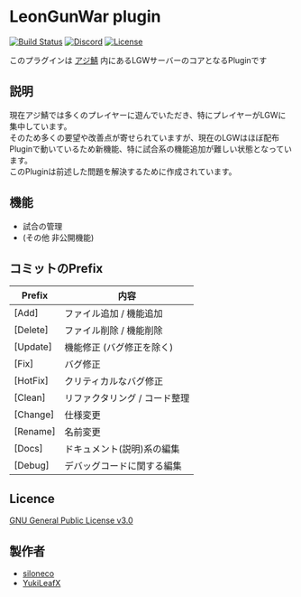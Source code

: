 # LeonGunWar plugin

[![Build Status](https://ci.azisaba.net/job/LeonGunWar/badge/icon)](https://ci.azisaba.net/job/LeonGunWar/)
[![Discord](https://discordapp.com/api/guilds/357134045328572418/widget.png)](https://discord.gg/seheC2W)
[![License](https://img.shields.io/badge/License-GPL%20v3-blue.svg)](LICENSE)

このプラグインは [アジ鯖](https://azisaba.net) 内にあるLGWサーバーのコアとなるPluginです

## 説明
現在アジ鯖では多くのプレイヤーに遊んでいただき、特にプレイヤーがLGWに集中しています。</br>
そのため多くの要望や改善点が寄せられていますが、現在のLGWはほぼ配布Pluginで動いているため新機能、特に試合系の機能追加が難しい状態となっています。</br>
このPluginは前述した問題を解決するために作成されています。

## 機能
* 試合の管理
* (その他 非公開機能)

## コミットのPrefix
|Prefix   |内容     |
|---------|--------|
|[Add]    |ファイル追加 / 機能追加|
|[Delete] | ファイル削除 / 機能削除|
|[Update] | 機能修正 (バグ修正を除く)|
|[Fix]    |バグ修正|
|[HotFix] |クリティカルなバグ修正|
|[Clean]  |リファクタリング / コード整理|
|[Change] | 仕様変更|
|[Rename] | 名前変更|
|[Docs] | ドキュメント(説明)系の編集|
|[Debug] | デバッグコードに関する編集 |

## Licence

[GNU General Public License v3.0](LICENSE)

## 製作者

* [siloneco](https://github.com/siloneco)
* [YukiLeafX](https://github.com/YukiLeafX)
